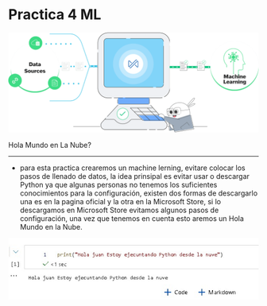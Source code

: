# Practica 4 ML

![ML](IMG\ML.1.png)

Hola Mundo en La Nube?

-------------------------------------------------------------------------------------------

- para esta practica crearemos un machine lerning, evitare colocar los pasos de llenado de datos, la idea prinsipal es evitar usar o descargar Python ya que algunas personas no tenemos los suficientes conocimientos para la configuración, existen dos formas de descargarlo una es en la pagina oficial y la otra en la Microsoft Store, si lo descargamos en Microsoft Store evitamos algunos pasos de configuración, una vez que tenemos en cuenta esto aremos un Hola Mundo en la Nube.

![](IMG\WhatsAppImage2022-05-29at7.43.04PM.jpeg)